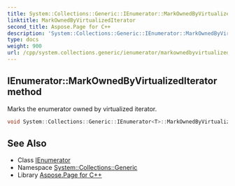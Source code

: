 ```yaml
---
title: System::Collections::Generic::IEnumerator::MarkOwnedByVirtualizedIterator method
linktitle: MarkOwnedByVirtualizedIterator
second_title: Aspose.Page for C++
description: 'System::Collections::Generic::IEnumerator::MarkOwnedByVirtualizedIterator method. Marks the enumerator owned by virtualized iterator in C++.'
type: docs
weight: 900
url: /cpp/system.collections.generic/ienumerator/markownedbyvirtualizediterator/
---
```

## IEnumerator::MarkOwnedByVirtualizedIterator method


Marks the enumerator owned by virtualized iterator.

```cpp
void System::Collections::Generic::IEnumerator<T>::MarkOwnedByVirtualizedIterator()
```

## See Also

* Class [IEnumerator](../)
* Namespace [System::Collections::Generic](../../)
* Library [Aspose.Page for C++](../../../)
